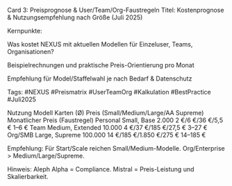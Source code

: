 Card 3: Preisprognose & User/Team/Org-Faustregeln
Titel: Kostenprognose & Nutzungsempfehlung nach Größe (Juli 2025)

Kernpunkte:

Was kostet NEXUS mit aktuellen Modellen für Einzeluser, Teams, Organisationen?

Beispielrechnungen und praktische Preis-Orientierung pro Monat

Empfehlung für Model/Staffelwahl je nach Bedarf & Datenschutz

Tags: #NEXUS #Preismatrix #UserTeamOrg #Kalkulation #BestPractice #Juli2025

Nutzung	Modell	Karten (Ø)	Preis (Small/Medium/Large/AA Supreme)	Monatlicher Preis (Faustregel)
Personal	Small, Base	2.000	2 €/6 €/36 €/5,5 €	1–6 €
Team	Medium, Extended	10.000	4 €/37 €/185 €/27,5 €	3–27 €
Org/SMB	Large, Supreme	100.000	14 €/185 €/1.850 €/275 €	14–185 €

Empfehlung: Für Start/Scale reichen Small/Medium-Modelle. Org/Enterprise > Medium/Large/Supreme.

Hinweis: Aleph Alpha = Compliance. Mistral = Preis-Leistung und Skalierbarkeit.